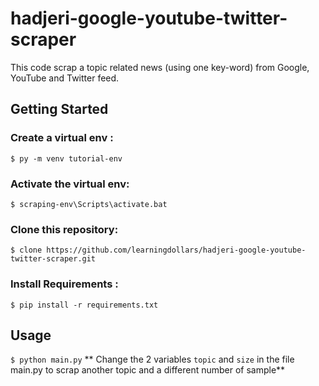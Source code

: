 # hadjeri-google-youtube-twitter-scraper
This code scrap a topic related news (using one key-word) from Google, YouTube and Twitter feed. 
## Getting Started 
### Create a virtual env : 
`$ py -m venv tutorial-env`
### Activate the virtual env: 
`$ scraping-env\Scripts\activate.bat`
### Clone this repository: 
`$ clone https://github.com/learningdollars/hadjeri-google-youtube-twitter-scraper.git`
### Install Requirements : 
`$ pip install -r requirements.txt` 
## Usage 
`$ python main.py`
** Change the 2 variables `topic` and `size` in the file main.py to scrap another topic and a different number of sample** 